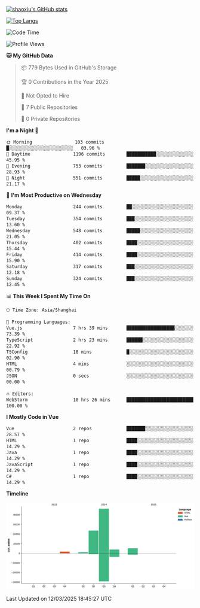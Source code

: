 [![shaoxiu's GitHub stats](https://github-readme-stats.vercel.app/api?username=shaoxiu&count_private=true&show_icons=true)](https://github.com/anuraghazra/github-readme-stats)

[![Top Langs](https://github-readme-stats.vercel.app/api/top-langs/?username=shaoxiu&layout=compact)](https://github.com/anuraghazra/github-readme-stats)


<!--START_SECTION:waka-->
![Code Time](http://img.shields.io/badge/Code%20Time-140%20hrs%2050%20mins-blue)

![Profile Views](http://img.shields.io/badge/Profile%20Views-0-blue)

**🐱 My GitHub Data** 

> 📦 779 Bytes Used in GitHub's Storage 
 > 
> 🏆 0 Contributions in the Year 2025
 > 
> 🚫 Not Opted to Hire
 > 
> 📜 7 Public Repositories 
 > 
> 🔑 0 Private Repositories 
 > 
**I'm a Night 🦉** 

```text
🌞 Morning                103 commits         █░░░░░░░░░░░░░░░░░░░░░░░░   03.96 % 
🌆 Daytime                1196 commits        ███████████░░░░░░░░░░░░░░   45.95 % 
🌃 Evening                753 commits         ███████░░░░░░░░░░░░░░░░░░   28.93 % 
🌙 Night                  551 commits         █████░░░░░░░░░░░░░░░░░░░░   21.17 % 
```
📅 **I'm Most Productive on Wednesday** 

```text
Monday                   244 commits         ██░░░░░░░░░░░░░░░░░░░░░░░   09.37 % 
Tuesday                  354 commits         ███░░░░░░░░░░░░░░░░░░░░░░   13.60 % 
Wednesday                548 commits         █████░░░░░░░░░░░░░░░░░░░░   21.05 % 
Thursday                 402 commits         ████░░░░░░░░░░░░░░░░░░░░░   15.44 % 
Friday                   414 commits         ████░░░░░░░░░░░░░░░░░░░░░   15.90 % 
Saturday                 317 commits         ███░░░░░░░░░░░░░░░░░░░░░░   12.18 % 
Sunday                   324 commits         ███░░░░░░░░░░░░░░░░░░░░░░   12.45 % 
```


📊 **This Week I Spent My Time On** 

```text
🕑︎ Time Zone: Asia/Shanghai

💬 Programming Languages: 
Vue.js                   7 hrs 39 mins       ██████████████████░░░░░░░   73.39 % 
TypeScript               2 hrs 23 mins       ██████░░░░░░░░░░░░░░░░░░░   22.92 % 
TSConfig                 18 mins             █░░░░░░░░░░░░░░░░░░░░░░░░   02.90 % 
HTML                     4 mins              ░░░░░░░░░░░░░░░░░░░░░░░░░   00.79 % 
JSON                     0 secs              ░░░░░░░░░░░░░░░░░░░░░░░░░   00.00 % 

🔥 Editors: 
WebStorm                 10 hrs 26 mins      █████████████████████████   100.00 % 
```

**I Mostly Code in Vue** 

```text
Vue                      2 repos             ███████░░░░░░░░░░░░░░░░░░   28.57 % 
HTML                     1 repo              ████░░░░░░░░░░░░░░░░░░░░░   14.29 % 
Java                     1 repo              ████░░░░░░░░░░░░░░░░░░░░░   14.29 % 
JavaScript               1 repo              ████░░░░░░░░░░░░░░░░░░░░░   14.29 % 
C#                       1 repo              ████░░░░░░░░░░░░░░░░░░░░░   14.29 % 
```



**Timeline**

![Lines of Code chart](https://raw.githubusercontent.com/shaoxiu/shaoxiu/main/assets/bar_graph.png)


 Last Updated on 12/03/2025 18:45:27 UTC
<!--END_SECTION:waka-->
